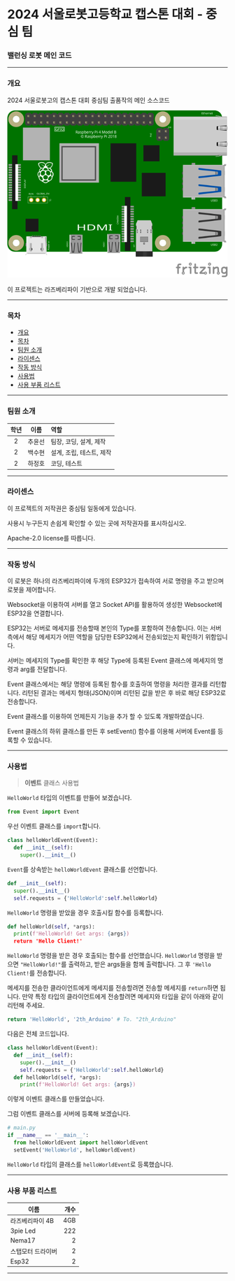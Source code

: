 # 2024 서울로봇고등학교 캡스톤 대회 - 중심 팀

### 밸런싱 로봇 메인 코드


***

### 개요

2024 서울로봇고의 캡스톤 대회 중심팀 출품작의 메인 소스코드


![circuit.png](/images/rpi4b.svg)

이 프로젝트는 라즈베리파이 기반으로 개발 되었습니다.

***

### 목차
* [개요](#개요)
* [목차](#목차)
* [팀원 소개](#팀원-소개)
* [라이센스](#라이센스)
* [작동 방식](#작동-방식)
* [사용법](#사용법)
* [사용 부품 리스트](#사용-부품-리스트)
***

### 팀원 소개

| 학년 | 이름 | 역할 |
| :---: | :---: | :--- |
| 2 | 추윤선 | 팀장, 코딩, 설계, 제작  |
| 2 | 백수현 | 설계, 조립, 테스트, 제작 |
| 2 | 하정호 | 코딩, 테스트 |

***

### 라이센스

이 프로젝트의 저작권은 중심팀 일동에게 있습니다.

사용시 누구든지 손쉽게 확인할 수 있는 곳에 저작권자를 표시하십시오.

Apache-2.0 license를 따릅니다.

***

### 작동 방식

이 로봇은 하나의 라즈베리파이에 두개의 ESP32가 접속하여 서로 명령을 주고 받으며 로봇을 제어합니다.

Websocket을 이용하여 서버를 열고 Socket API를 활용하여 생성한 Websocket에 ESP32을 연결합니다.

ESP32는 서버로 메세지를 전송할때 본인의 Type를 포함하여 전송합니다. 이는 서버 측에서 해당 메세지가 어떤 역할을 담당한 ESP32에서 전송되었는지 확인하기 위함입니다.

서버는 메세지의 Type를 확인한 후 해당 Type에 등록된 Event 클래스에 메세지의 명령과 arg를 전달합니다.

Event 클래스에서는 해당 명령에 등록된 함수를 호출하여 명령을 처리한 결과를 리턴합니다. 리턴된 결과는 메세지 형태(JSON)이며 리턴된 값을 받은 후 바로 해당 ESP32로 전송합니다. 

Event 클래스를 이용하여 언제든지 기능을 추가 할 수 있도록 개발하였습니다.

Event 클래스의 하위 클래스를 만든 후 setEvent()
함수를 이용해 서버에 Event를 등록할 수 있습니다.
***

### 사용법

> **이벤트** 클래스 사용법

`HelloWorld` 타입의 이벤트를 만들어 보겠습니다.

```python
from Event import Event
```
우선 이벤트 클래스를 `import`합니다.

```python
class helloWorldEvent(Event):
  def __init__(self):
    super().__init__()
```
`Event`를 상속받는 `helloWorldEvent` 클래스를 선언합니다.

```python
def __init__(self):
  super().__init__()
  self.requests = {'HelloWorld':self.helloWorld}
```
`HelloWorld` 명령을 받았을 경우 호출시킬 함수를 등록합니다.

```python
def helloWorld(self, *args):
  print(f'HelloWorld! Get args: {args})
  return 'Hello Client!'
```
`HelloWorld` 명령을 받은 경우 호출되는 함수를 선언했습니다. `HelloWorld` 명령을 받으면 `"HelloWorld!"`를 출력하고, 받은 args들을 함께 출력합니다.
그 후 `'Hello Client!`를 전송합니다.

메세지를 전송한 클라이언트에게 메세지를 전송할려면 전송할 메세지를 `return`하면 됩니다. 만약 특정 타입의 클라이언트에게 전송할려면 메세지와 타입을 같이 아래와 같이 리턴해 주세요.

```python
return 'HelloWorld', '2th_Arduino' # To. "2th_Arduino"
```

다음은 전체 코드입니다.

```python
class helloWorldEvent(Event):
  def __init__(self):
    super().__init__()
    self.requests = {'HelloWorld':self.helloWorld}
  def helloWorld(self, *args):
    print(f'HelloWorld! Get args: {args})
```

이렇게 이벤트 클래스를 만들었습니다.

그럼 이벤트 클래스를 서버에 등록해 보겠습니다.
```python
# main.py
if __name__ == '__main__':
  from helloWorldEvent import helloWorldEvent
  setEvent('HelloWorld', helloWorldEvent)
```

`HelloWorld` 타입의 클래스를 `helloWorldEvent`로 등록했습니다.

***
### 사용 부품 리스트
| 이름 | 개수  |
| --- |---: |
|라즈베리파이 4B | 4GB |
|3pie Led | 222 |
| Nema17 | 2 |
| 스탭모터 드라이버 | 2 |
| Esp32 | 2 |

***
